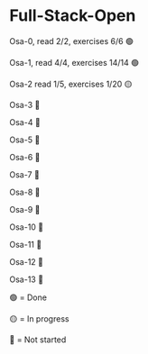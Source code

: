 # Full-Stack-Open

Osa-0, read 2/2, exercises 6/6 🟢

Osa-1, read 4/4, exercises 14/14 🟢

Osa-2 read 1/5, exercises 1/20 🟡

Osa-3 🔴

Osa-4 🔴

Osa-5 🔴

Osa-6 🔴

Osa-7 🔴

Osa-8 🔴

Osa-9 🔴

Osa-10 🔴

Osa-11 🔴

Osa-12 🔴

Osa-13 🔴

🟢 = Done

🟡 = In progress

🔴 = Not started
